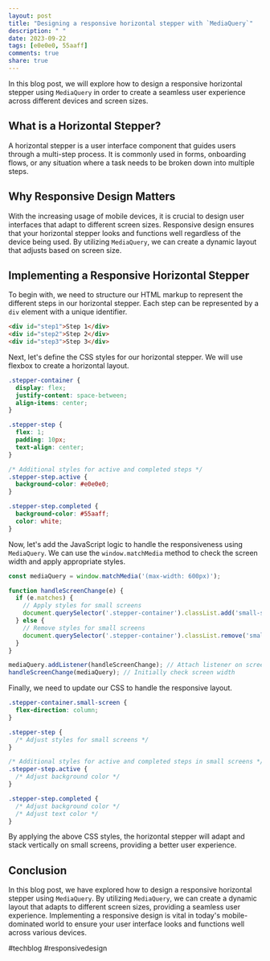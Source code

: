 ```yaml
---
layout: post
title: "Designing a responsive horizontal stepper with `MediaQuery`"
description: " "
date: 2023-09-22
tags: [e0e0e0, 55aaff]
comments: true
share: true
---
```


In this blog post, we will explore how to design a responsive horizontal stepper using `MediaQuery` in order to create a seamless user experience across different devices and screen sizes.

## What is a Horizontal Stepper?

A horizontal stepper is a user interface component that guides users through a multi-step process. It is commonly used in forms, onboarding flows, or any situation where a task needs to be broken down into multiple steps.

## Why Responsive Design Matters

With the increasing usage of mobile devices, it is crucial to design user interfaces that adapt to different screen sizes. Responsive design ensures that your horizontal stepper looks and functions well regardless of the device being used. By utilizing `MediaQuery`, we can create a dynamic layout that adjusts based on screen size.

## Implementing a Responsive Horizontal Stepper

To begin with, we need to structure our HTML markup to represent the different steps in our horizontal stepper. Each step can be represented by a `div` element with a unique identifier.

```html
<div id="step1">Step 1</div>
<div id="step2">Step 2</div>
<div id="step3">Step 3</div>
```

Next, let's define the CSS styles for our horizontal stepper. We will use flexbox to create a horizontal layout.

```css
.stepper-container {
  display: flex;
  justify-content: space-between;
  align-items: center;
}

.stepper-step {
  flex: 1;
  padding: 10px;
  text-align: center;
}

/* Additional styles for active and completed steps */
.stepper-step.active {
  background-color: #e0e0e0;
}

.stepper-step.completed {
  background-color: #55aaff;
  color: white;
}
```

Now, let's add the JavaScript logic to handle the responsiveness using `MediaQuery`. We can use the `window.matchMedia` method to check the screen width and apply appropriate styles.

```javascript
const mediaQuery = window.matchMedia('(max-width: 600px)');

function handleScreenChange(e) {
  if (e.matches) {
    // Apply styles for small screens
    document.querySelector('.stepper-container').classList.add('small-screen');
  } else {
    // Remove styles for small screens
    document.querySelector('.stepper-container').classList.remove('small-screen');
  }
}

mediaQuery.addListener(handleScreenChange); // Attach listener on screen change
handleScreenChange(mediaQuery); // Initially check screen width

```

Finally, we need to update our CSS to handle the responsive layout.

```css
.stepper-container.small-screen {
  flex-direction: column;
}

.stepper-step {
  /* Adjust styles for small screens */
}

/* Additional styles for active and completed steps in small screens */
.stepper-step.active {
  /* Adjust background color */
}

.stepper-step.completed {
  /* Adjust background color */
  /* Adjust text color */
}
```

By applying the above CSS styles, the horizontal stepper will adapt and stack vertically on small screens, providing a better user experience.

## Conclusion

In this blog post, we have explored how to design a responsive horizontal stepper using `MediaQuery`. By utilizing `MediaQuery`, we can create a dynamic layout that adapts to different screen sizes, providing a seamless user experience. Implementing a responsive design is vital in today's mobile-dominated world to ensure your user interface looks and functions well across various devices.

#techblog #responsivedesign